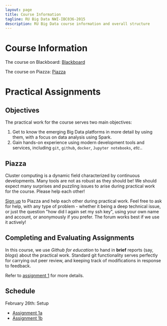 ```yaml
---
layout: page
title: Course Information
tagline: RU Big Data NWI-IBC036-2015
description: RU Big Data course information and overall structure
---
```


# Course Information

The course on Blackboard:
[Blackboard](https://blackboard.ru.nl/webapps/blackboard/execute/launcher?type=Course&id=_107255_1&url=)

The course on Piazza:
[Piazza](https://piazza.com/ru.nl/spring2016/nwiibc036/home)

# Practical Assignments

## Objectives

The practical work for the course serves two main objectives:
1. Get to know the emerging Big Data platforms in more detail by using them, with a focus on data analysis using Spark.
2. Gain hands-on experience using modern development tools and services, including `git`, `github`, `docker`, `Jupyter notebooks`, *etc.*.

## Piazza

Cluster computing is a dynamic field characterized by continuous developments.
Many tools are not as robust as they should be!
We should expect many surprises and puzzling issues to arise during practical work for the course.
Please help each other!

[Sign up](https://piazza.com/ru.nl/spring2016/nwiibc036) to Piazza and help each other during practical work.
Feel free to ask for help, with any type of problem - whether it being a deep technical issue, or just the question "how did I again set my ssh key",
using your own name and account, or anonymously if you prefer.
The forum works best if we use it actively!

## Completing and Evaluating Assignments

In this course, we use *Github for education* to hand in **brief** reports (say, *blogs*) about the practical work.
Standard git functionality serves perfectly for carrying out peer review, and keeping track of modifications in response to feedback.

Refer to [assignment 1](assignments/A1a-blogging.html) for more details.

## Schedule

February 26th: Setup
* [Assignment 1a](assignments/A1a-blogging.html)
* [Assignment 1b](assignments/A1b-docker.html)

